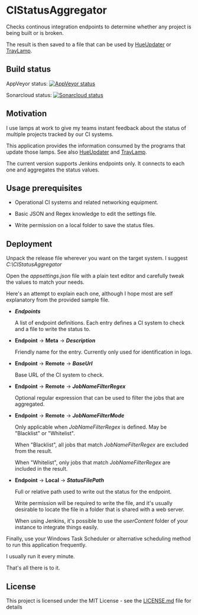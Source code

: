 
# CIStatusAggregator

Checks continous integration endpoints to determine whether any project is being built or is broken.

The result is then saved to a file that can be used by [HueUpdater](https://github.com/jorgeyanesdiez/HueUpdater) or [TrayLamp](https://github.com/jorgeyanesdiez/TrayLamp).






## Build status

AppVeyor status:  [![AppVeyor status](https://ci.appveyor.com/api/projects/status/q5kb8c19wk27f1n8/branch/main?svg=true)](https://ci.appveyor.com/project/jorgeyanesdiez/CIStatusAggregator)

Sonarcloud status:  [![Sonarcloud status](https://sonarcloud.io/api/project_badges/measure?project=jorgeyanesdiez_CIStatusAggregator&metric=alert_status)](https://sonarcloud.io/dashboard?id=jorgeyanesdiez_CIStatusAggregator)






## Motivation

I use lamps at work to give my teams instant feedback about the status of multiple projects tracked by our CI systems.

This application provides the information consumed by the programs that update those lamps.
See also [HueUpdater](https://github.com/jorgeyanesdiez/HueUpdater) and [TrayLamp](https://github.com/jorgeyanesdiez/TrayLamp).

The current version supports Jenkins endpoints only. It connects to each one and aggregates the status values.






## Usage prerequisites

* Operational CI systems and related networking equipment.

* Basic JSON and Regex knowledge to edit the settings file.

* Write permission on a local folder to save the status files.






## Deployment

Unpack the release file wherever you want on the target system. I suggest *C:\CIStatusAggregator*

Open the *appsettings.json* file with a plain text editor and carefully tweak the values to match your needs.

Here's an attempt to explain each one, although I hope most are self explanatory from the provided sample file.



* ***Endpoints***

  A list of endpoint definitions. Each entry defines a CI system to check and a file to write the status to.



* **Endpoint** -> **Meta** -> ***Description***

  Friendly name for the entry. Currently only used for identification in logs.



* **Endpoint** -> **Remote** -> ***BaseUrl***

  Base URL of the CI system to check.



* **Endpoint** -> **Remote** -> ***JobNameFilterRegex***

  Optional regular expression that can be used to filter the jobs that are aggregated.



* **Endpoint** -> **Remote** -> ***JobNameFilterMode***

  Only applicable when *JobNameFilterRegex* is defined. May be "Blacklist" or "Whitelist".

  When "Blacklist", all jobs that match *JobNameFilterRegex* are excluded from the result.

  When "Whitelist", only jobs that match *JobNameFilterRegex* are included in the result.



* **Endpoint** -> **Local** -> ***StatusFilePath***

  Full or relative path used to write out the status for the endpoint.
  
  Write permission will be required to write the file, and it's usually desirable to locate the file in a folder that is shared with a web server.
  
  When using Jenkins, it's possible to use the *userContent* folder of your instance to integrate things easily.



Finally, use your Windows Task Scheduler or alternative scheduling method to run this application frequently.

I usually run it every minute.

That's all there is to it.






## License

This project is licensed under the MIT License - see the [LICENSE.md](LICENSE.md) file for details
